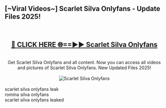<h2>[~Viral Videos~] Scarlet Silva Onlyfans - Update Files 2025!</h2>
<br>
<div align="center">
<h2><a href="https://betterlinks.top/A2PfLJ" rel="nofollow">🔴 CLICK HERE 🌐==►► Scarlet Silva Onlyfans</a></h2>
<br>
Get Scarlet Silva Onlyfans and all content. Now you can access all videos and pictures of Scarlet Silva Onlyfans. New Updated Files 2025!
<br>
<br>
<a href="https://betterlinks.top/A2PfLJ" rel="nofollow" data-target="animated-image.originalLink"><img src="https://i.ibb.co.com/WyWwxjT/player-gif2.gif" alt="Scarlet Silva Onlyfans" style="max-width: 100%; display: inline-block;" data-target="animated-image.originalImage"></a>
</div>
<br>
scarlet silva onlyfans leak<br>
romina silva onlyfans<br>
scarlet silva onlyfans leaked